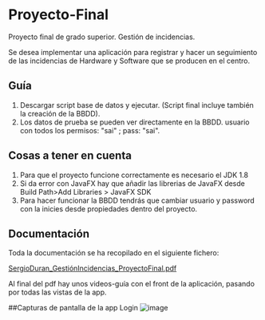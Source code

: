 # Proyecto-Final
Proyecto final de grado superior. Gestión de incidencias. 

Se desea implementar una aplicación para registrar y hacer un seguimiento de las 
incidencias de Hardware y Software que se producen en el centro.

## Guía

1. Descargar script base de datos y ejecutar. (Script final incluye también la creación de la BBDD).
2. Los datos de prueba se pueden ver directamente en la BBDD.
   usuario con todos los permisos: "sai" ; pass: "sai".
 

## Cosas a tener en cuenta

1. Para que el proyecto funcione correctamente es necesario el JDK 1.8
2. Si da error con JavaFX hay que añadir las librerias de JavaFX desde Build Path>Add Libraries > JavaFX SDK
3. Para hacer funcionar la BBDD tendrás que cambiar usuario y password con la inicies desde propiedades dentro del proyecto. 

## Documentación

 Toda la documentación se ha recopilado en el siguiente fichero: 
 
  [SergioDuran_GestiónIncidencias_ProyectoFinal.pdf](https://github.com/sergiodurancazorla/ProyectoFinal/files/6902289/SergioDuran_GestionIncidencias_ProyectoFinal.pdf)
 
 Al final del pdf hay unos videos-guía con el front de la aplicación, pasando por todas las vistas de la app.
 
##Capturas de pantalla de la app
Login
![image](https://user-images.githubusercontent.com/57665696/127536589-b2510128-18c0-4f63-a40e-c787563b525c.png)





